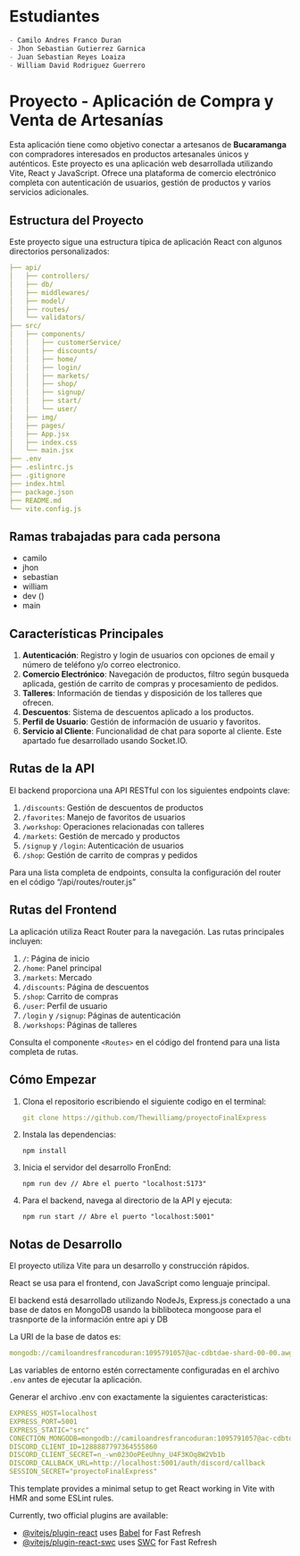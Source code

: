 # Estudiantes

```js
- Camilo Andres Franco Duran
- Jhon Sebastian Gutierrez Garnica
- Juan Sebastian Reyes Loaiza
- William David Rodriguez Guerrero
```

# Proyecto - Aplicación de Compra y Venta de Artesanías

Esta aplicación tiene como objetivo conectar a artesanos de **Bucaramanga** con compradores interesados en productos artesanales únicos y auténticos. 
Este proyecto es una aplicación web desarrollada utilizando Vite, React y JavaScript. Ofrece una plataforma de comercio electrónico completa con autenticación de usuarios, gestión de productos y varios servicios adicionales.

## Estructura del Proyecto

Este proyecto sigue una estructura típica de aplicación React con algunos directorios personalizados:

```yaml
├── api/
│   ├── controllers/
│   ├── db/
│   ├── middlewares/
│   ├── model/
│   ├── routes/
│   └── validators/
├── src/
│   ├── components/
│   │   ├── customerService/
│   │   ├── discounts/
│   │   ├── home/
│   │   ├── login/
│   │   ├── markets/
│   │   ├── shop/
│   │   ├── signup/
│   │   ├── start/
│   │   └── user/
│   ├── img/
│   ├── pages/
│   ├── App.jsx
│   ├── index.css
│   └── main.jsx
├── .env
├── .eslintrc.js
├── .gitignore
├── index.html
├── package.json
├── README.md
└── vite.config.js

```


## Ramas trabajadas para cada persona

- camilo
- jhon
- sebastian
- william
- dev ()
- main

## Características Principales

1. **Autenticación**: Registro y login de usuarios con opciones de email y número de teléfono y/o correo electronico.
2. **Comercio Electrónico**: Navegación de productos, filtro según busqueda aplicada, gestión de carrito de compras y procesamiento de pedidos.
3. **Talleres**: Información de tiendas y disposición de los talleres que ofrecen.
4. **Descuentos**: Sistema de descuentos aplicado a los productos.
5. **Perfil de Usuario**: Gestión de información de usuario y favoritos.
6. **Servicio al Cliente**: Funcionalidad de chat para soporte al cliente. Este apartado fue desarrollado usando Socket.IO.

## Rutas de la API

El backend proporciona una API RESTful con los siguientes endpoints clave:

1. `/discounts`: Gestión de descuentos de productos
2. `/favorites`: Manejo de favoritos de usuarios
3. `/workshop`: Operaciones relacionadas con talleres
4. `/markets`: Gestión de mercado y productos
5. `/signup` y `/login`: Autenticación de usuarios
6. `/shop`: Gestión de carrito de compras y pedidos

Para una lista completa de endpoints, consulta la configuración del router en el código “/api/routes/router.js”

## Rutas del Frontend

La aplicación utiliza React Router para la navegación. Las rutas principales incluyen:

1. `/`: Página de inicio
2. `/home`: Panel principal
3. `/markets`: Mercado
4. `/discounts`: Página de descuentos
5. `/shop`: Carrito de compras
6. `/user`: Perfil de usuario
7. `/login` y `/signup`: Páginas de autenticación
8. `/workshops`: Páginas de talleres

Consulta el componente `<Routes>` en el código del frontend para una lista completa de rutas.

## Cómo Empezar

1. Clona el repositorio escribiendo el siguiente codigo en el terminal: 
    
    ```yaml
    git clone https://github.com/Thewilliamg/proyectoFinalExpress
    ```
    
2. Instala las dependencias:
    
    ```
    npm install
    ```
    
3. Inicia el servidor del desarrollo FronEnd:
    
    ```
    npm run dev // Abre el puerto "localhost:5173"
    ```
    
4. Para el backend, navega al directorio de la API y ejecuta:
    
    ```
    npm run start // Abre el puerto "localhost:5001"
    ```
    

## Notas de Desarrollo

El proyecto utiliza Vite para un desarrollo y construcción rápidos.

React se usa para el frontend, con JavaScript como lenguaje principal.

El backend está desarrollado utilizando NodeJs, Express.js conectado a una base de datos en MongoDB usando la bibliboteca mongoose para el trasnporte de la información entre api y DB

La URI de la base de datos es:

```yaml
mongodb://camiloandresfrancoduran:1095791057@ac-cdbtdae-shard-00-00.awgtpav.mongodb.net:27017,ac-cdbtdae-shard-00-01.awgtpav.mongodb.net:27017,ac-cdbtdae-shard-00-02.awgtpav.mongodb.net:27017/dbExpress?replicaSet=atlas-d84ity-shard-0&ssl=true&authSource=admin
```

Las variables de entorno estén correctamente configuradas en el archivo `.env` antes de ejecutar la aplicación.

Generar el archivo .env con exactamente la siguientes caracteristicas:

```yaml
EXPRESS_HOST=localhost
EXPRESS_PORT=5001
EXPRESS_STATIC="src"
CONECTION_MONGODB=mongodb://camiloandresfrancoduran:1095791057@ac-cdbtdae-shard-00-00.awgtpav.mongodb.net:27017,ac-cdbtdae-shard-00-01.awgtpav.mongodb.net:27017,ac-cdbtdae-shard-00-02.awgtpav.mongodb.net:27017/dbExpress?replicaSet=atlas-d84ity-shard-0&ssl=true&authSource=admin
DISCORD_CLIENT_ID=1288887797364555860
DISCORD_CLIENT_SECRET=n_-wn023OoPEeUhny_U4F3KOq8W2Vb1b
DISCORD_CALLBACK_URL=http://localhost:5001/auth/discord/callback
SESSION_SECRET="proyectoFinalExpress"
```

This template provides a minimal setup to get React working in Vite with HMR and some ESLint rules.

Currently, two official plugins are available:

- [@vitejs/plugin-react](https://github.com/vitejs/vite-plugin-react/blob/main/packages/plugin-react/README.md) uses [Babel](https://babeljs.io/) for Fast Refresh
- [@vitejs/plugin-react-swc](https://github.com/vitejs/vite-plugin-react-swc) uses [SWC](https://swc.rs/) for Fast Refresh
